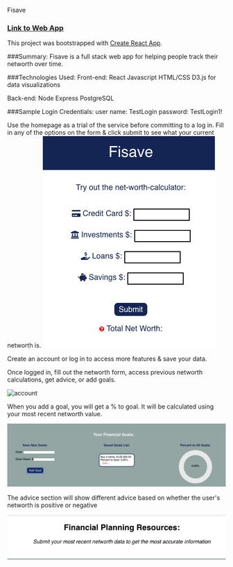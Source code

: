 Fisave 
### [Link to Web App](https://networth-client.now.sh/main)

This project was bootstrapped with [Create React App](https://github.com/facebook/create-react-app).

###Summary: 
Fisave is a full stack web app for helping people track their networth over time. 

###Technologies Used: 
Front-end: 
React 
Javascript
HTML/CSS
D3.js for data visualizations

Back-end: 
Node
Express
PostgreSQL

###Sample Login Credentials: 
user name: TestLogin
password: TestLogin1!

Use the homepage as a trial of the service before committing to a log in. 
Fill in any of the options on the form & click submit to see what your current networth is. 
![homepage](Fisave-homepage.png)


Create an account or log in to access more features & save your data. 

Once logged in, fill out the networth form, access previous networth calculations, get advice, or add goals. 

![account](Fisave-dashoard.png)

When you add a goal, you will get a % to goal. It will be calculated using your most recent networth value. 

![goals](Fisave-goals.png)


The advice section will show different advice based on whether the user's networth is positive or negative 

![advice](Fisave-advice.png)

